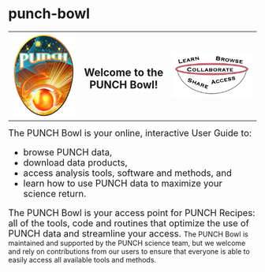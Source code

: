 # punch-bowl

<table><tr><td><img src = "PUNCHLogo_sm.png"></td><td><center><H2>Welcome to the PUNCH Bowl!</H2></center></td><td><img src ="punchbowl.png"</tr></table>


<font size = "+1">The PUNCH Bowl is your online, interactive User Guide to:
  * browse PUNCH data,
  * download data products,
  * access analysis tools, software and methods, and
  * learn how to use PUNCH data to maximize your science return.<p />
  
The PUNCH Bowl is your access point for PUNCH Recipes: all of the tools, code and routines that optimize the use of PUNCH data and streamline your access. </font>
The PUNCH Bowl is maintained and supported by the PUNCH science team, but we welcome and rely on contributions from our users to ensure that everyone is able to easily access all available tools and methods.

